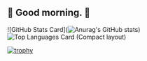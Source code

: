 ## 🍎 Good morning. 🍎


![GitHub Stats Card](![Anurag's GitHub stats](https://github-readme-stats.vercel.app/api?username=anuraghazra&count_private=true?theme=onedark)) ![Top Languages Card (Compact layout)](https://github-readme-stats.vercel.app/api/top-langs/?username=ringosan1974&layout=compact&theme=onedark)

[![trophy](https://github-profile-trophy.vercel.app/?username=ringosan1974&theme=onedark&column=7)](https://github.com/ryo-ma/github-profile-trophy)
